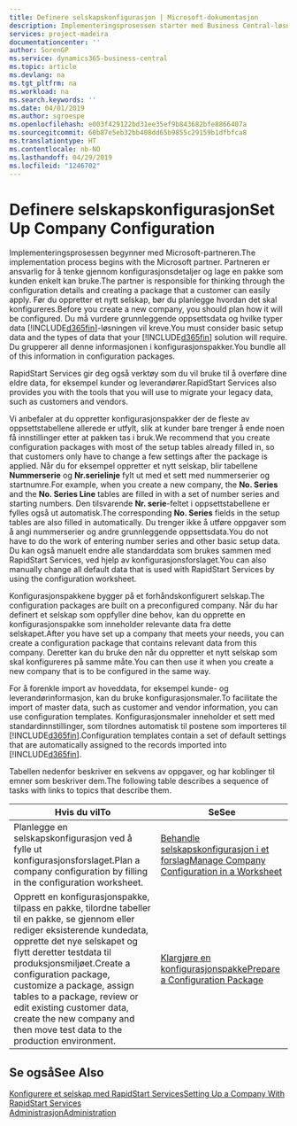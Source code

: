 ```yaml
---
title: Definere selskapskonfigurasjon | Microsoft-dokumentasjon
description: Implementeringsprosessen starter med Business Central-løsningen som kreves. Du grupperer all denne informasjonen i konfigurasjonspakker.
services: project-madeira
documentationcenter: ''
author: SorenGP
ms.service: dynamics365-business-central
ms.topic: article
ms.devlang: na
ms.tgt_pltfrm: na
ms.workload: na
ms.search.keywords: ''
ms.date: 04/01/2019
ms.author: sgroespe
ms.openlocfilehash: e003f429122bd31ee35ef9b843682bfe8866407a
ms.sourcegitcommit: 60b87e5eb32bb408dd65b9855c29159b1dfbfca8
ms.translationtype: HT
ms.contentlocale: nb-NO
ms.lasthandoff: 04/29/2019
ms.locfileid: "1246702"
---
```

# <a name="set-up-company-configuration"></a><span data-ttu-id="f47c8-104">Definere selskapskonfigurasjon</span><span class="sxs-lookup"><span data-stu-id="f47c8-104">Set Up Company Configuration</span></span>
<span data-ttu-id="f47c8-105">Implementeringsprosessen begynner med Microsoft-partneren.</span><span class="sxs-lookup"><span data-stu-id="f47c8-105">The implementation process begins with the Microsoft partner.</span></span> <span data-ttu-id="f47c8-106">Partneren er ansvarlig for å tenke gjennom konfigurasjonsdetaljer og lage en pakke som kunden enkelt kan bruke.</span><span class="sxs-lookup"><span data-stu-id="f47c8-106">The partner is responsible for thinking through the configuration details and creating a package that a customer can easily apply.</span></span> <span data-ttu-id="f47c8-107">Før du oppretter et nytt selskap, bør du planlegge hvordan det skal konfigureres.</span><span class="sxs-lookup"><span data-stu-id="f47c8-107">Before you create a new company, you should plan how it will be configured.</span></span> <span data-ttu-id="f47c8-108">Du må vurdere grunnleggende oppsettsdata og hvilke typer data [!INCLUDE[d365fin](includes/d365fin_md.md)]-løsningen vil kreve.</span><span class="sxs-lookup"><span data-stu-id="f47c8-108">You must consider basic setup data and the types of data that your [!INCLUDE[d365fin](includes/d365fin_md.md)] solution will require.</span></span> <span data-ttu-id="f47c8-109">Du grupperer all denne informasjonen i konfigurasjonspakker.</span><span class="sxs-lookup"><span data-stu-id="f47c8-109">You bundle all of this information in configuration packages.</span></span>

<span data-ttu-id="f47c8-110">RapidStart Services gir deg også verktøy som du vil bruke til å overføre dine eldre data, for eksempel kunder og leverandører.</span><span class="sxs-lookup"><span data-stu-id="f47c8-110">RapidStart Services also provides you with the tools that you will use to migrate your legacy data, such as customers and vendors.</span></span>  

<span data-ttu-id="f47c8-111">Vi anbefaler at du oppretter konfigurasjonspakker der de fleste av oppsettstabellene allerede er utfylt, slik at kunder bare trenger å ende noen få innstillinger etter at pakken tas i bruk.</span><span class="sxs-lookup"><span data-stu-id="f47c8-111">We recommend that you create configuration packages with most of the setup tables already filled in, so that customers only have to change a few settings after the package is applied.</span></span> <span data-ttu-id="f47c8-112">Når du for eksempel oppretter et nytt selskap, blir tabellene **Nummerserie** og **Nr.serielinje** fylt ut med et sett med nummerserier og startnumre.</span><span class="sxs-lookup"><span data-stu-id="f47c8-112">For example, when you create a new company, the **No. Series** and the **No. Series Line** tables are filled in with a set of number series and starting numbers.</span></span> <span data-ttu-id="f47c8-113">Den tilsvarende **Nr. serie**-feltet i oppsettstabellene er fylles også ut automatisk.</span><span class="sxs-lookup"><span data-stu-id="f47c8-113">The corresponding **No. Series** fields in the setup tables are also filled in automatically.</span></span> <span data-ttu-id="f47c8-114">Du trenger ikke å utføre oppgaver som å angi nummerserier og andre grunnleggende oppsettsdata.</span><span class="sxs-lookup"><span data-stu-id="f47c8-114">You do not have to do the work of entering number series and other basic setup data.</span></span> <span data-ttu-id="f47c8-115">Du kan også manuelt endre alle standarddata som brukes sammen med RapidStart Services, ved hjelp av konfigurasjonsforslaget.</span><span class="sxs-lookup"><span data-stu-id="f47c8-115">You can also manually change all default data that is used with RapidStart Services by using the configuration worksheet.</span></span>  

<span data-ttu-id="f47c8-116">Konfigurasjonspakkene bygger på et forhåndskonfigurert selskap.</span><span class="sxs-lookup"><span data-stu-id="f47c8-116">The configuration packages are built on a preconfigured company.</span></span> <span data-ttu-id="f47c8-117">Når du har definert et selskap som oppfyller dine behov, kan du opprette en konfigurasjonspakke som inneholder relevante data fra dette selskapet.</span><span class="sxs-lookup"><span data-stu-id="f47c8-117">After you have set up a company that meets your needs, you can create a configuration package that contains relevant data from this company.</span></span> <span data-ttu-id="f47c8-118">Deretter kan du bruke den når du oppretter et nytt selskap som skal konfigureres på samme måte.</span><span class="sxs-lookup"><span data-stu-id="f47c8-118">You can then use it when you create a new company that is to be configured in the same way.</span></span>  

<span data-ttu-id="f47c8-119">For å forenkle import av hoveddata, for eksempel kunde- og leverandørinformasjon, kan du bruke konfigurasjonsmaler.</span><span class="sxs-lookup"><span data-stu-id="f47c8-119">To facilitate the import of master data, such as customer and vendor information, you can use configuration templates.</span></span> <span data-ttu-id="f47c8-120">Konfigurasjonsmaler inneholder et sett med standardinnstillinger, som tilordnes automatisk til postene som importeres til [!INCLUDE[d365fin](includes/d365fin_md.md)].</span><span class="sxs-lookup"><span data-stu-id="f47c8-120">Configuration templates contain a set of default settings that are automatically assigned to the records imported into [!INCLUDE[d365fin](includes/d365fin_md.md)].</span></span>

<span data-ttu-id="f47c8-121">Tabellen nedenfor beskriver en sekvens av oppgaver, og har koblinger til emner som beskriver dem.</span><span class="sxs-lookup"><span data-stu-id="f47c8-121">The following table describes a sequence of tasks with links to topics that describe them.</span></span>

|<span data-ttu-id="f47c8-122">**Hvis du vil**</span><span class="sxs-lookup"><span data-stu-id="f47c8-122">**To**</span></span>|<span data-ttu-id="f47c8-123">**Se**</span><span class="sxs-lookup"><span data-stu-id="f47c8-123">**See**</span></span>|  
|------------|-------------|  
|<span data-ttu-id="f47c8-124">Planlegge en selskapskonfigurasjon ved å fylle ut konfigurasjonsforslaget.</span><span class="sxs-lookup"><span data-stu-id="f47c8-124">Plan a company configuration by filling in the configuration worksheet.</span></span>|[<span data-ttu-id="f47c8-125">Behandle selskapskonfigurasjon i et forslag</span><span class="sxs-lookup"><span data-stu-id="f47c8-125">Manage Company Configuration in a Worksheet</span></span>](admin-how-to-manage-company-configuration-in-a-worksheet.md)|  
|<span data-ttu-id="f47c8-126">Opprett en konfigurasjonspakke, tilpass en pakke, tilordne tabeller til en pakke, se gjennom eller rediger eksisterende kundedata, opprette det nye selskapet og flytt deretter testdata til produksjonsmiljøet.</span><span class="sxs-lookup"><span data-stu-id="f47c8-126">Create a configuration package, customize a package, assign tables to a package, review or edit existing customer data, create the new company and then move test data to the production environment.</span></span>|[<span data-ttu-id="f47c8-127">Klargjøre en konfigurasjonspakke</span><span class="sxs-lookup"><span data-stu-id="f47c8-127">Prepare a Configuration Package</span></span>](admin-how-to-prepare-a-configuration-package.md)| 

## <a name="see-also"></a><span data-ttu-id="f47c8-128">Se også</span><span class="sxs-lookup"><span data-stu-id="f47c8-128">See Also</span></span>  
[<span data-ttu-id="f47c8-129">Konfigurere et selskap med RapidStart Services</span><span class="sxs-lookup"><span data-stu-id="f47c8-129">Setting Up a Company With RapidStart Services</span></span>](admin-set-up-a-company-with-rapidstart.md)  
[<span data-ttu-id="f47c8-130">Administrasjon</span><span class="sxs-lookup"><span data-stu-id="f47c8-130">Administration</span></span>](admin-setup-and-administration.md)
